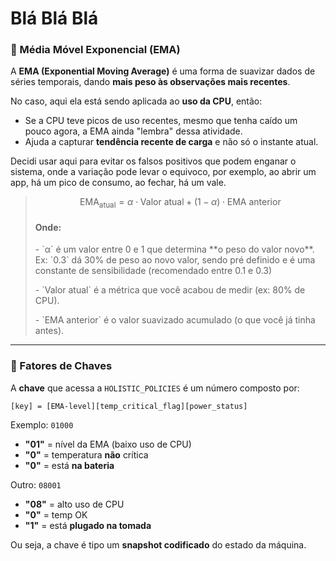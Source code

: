 # Blá Blá Blá

### 🔹 M**édia Móvel Exponencial (EMA)**

A **EMA (Exponential Moving Average)** é uma forma de suavizar dados de séries temporais, dando **mais peso às observações mais recentes**.

No caso, aqui ela está sendo aplicada ao **uso da CPU**, então:

* Se a CPU teve picos de uso recentes, mesmo que tenha caído um pouco agora, a EMA ainda "lembra" dessa atividade.
* Ajuda a capturar **tendência recente de carga** e não só o instante atual.

Decidi usar aqui para evitar os falsos positivos que podem enganar o sistema, onde a variação pode levar o equivoco, por exemplo, ao abrir um app, há um pico de consumo, ao fechar, há um vale.

> $$\text{EMA}_{\text{atual}} = \alpha \cdot \text{Valor atual} + (1 - \alpha) \cdot \text{EMA anterior}$$
>
> #### Onde:
>
> \- \`α\` é um valor entre 0 e 1 que determina \*\*o peso do valor novo\*\*. Ex: \`0.3\` dá 30% de peso ao novo valor, sendo pré definido e é uma constante de sensibilidade (recomendado entre 0.1 e 0.3)
>
> \- \`Valor atual\` é a métrica que você acabou de medir (ex: 80% de CPU).
>
> \- \`EMA anterior\` é o valor suavizado acumulado (o que você já tinha antes).



***

### 🔹 Fatores de Chaves

A **chave** que acessa a `HOLISTIC_POLICIES` é um número composto por:

```
[key] = [EMA-level][temp_critical_flag][power_status]
```

Exemplo: `01000`

* **"01"** = nível da EMA (baixo uso de CPU)
* **"0"** = temperatura **não** crítica
* **"0"** = está **na bateria**

Outro: `08001`

* **"08"** = alto uso de CPU
* **"0"** = temp OK
* **"1"** = está **plugado na tomada**

Ou seja, a chave é tipo um **snapshot codificado** do estado da máquina.
